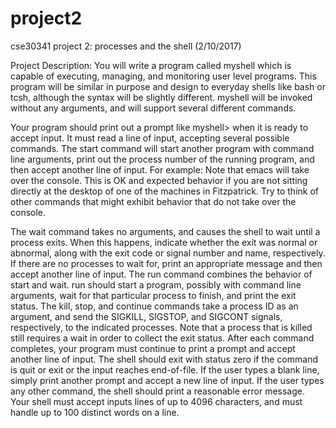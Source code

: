# project2
cse30341 project 2: processes and the shell (2/10/2017)

Project Description:
You will write a program called myshell which is capable of executing, managing, and monitoring user level programs. This program will be similar in purpose and design to everyday shells like bash or tcsh, although the syntax will be slightly different. myshell will be invoked without any arguments, and will support several different commands.

Your program should print out a prompt like myshell> when it is ready to accept input. It must read a line of input, accepting several possible commands. The start command will start another program with command line arguments, print out the process number of the running program, and then accept another line of input.
For example: Note that emacs will take over the console. This is OK and expected behavior if you are not sitting directly at the desktop of one of the machines in Fitzpatrick. Try to think of other commands that might exhibit behavior that do not take over the console.

The wait command takes no arguments, and causes the shell to wait until a process exits. When this happens, indicate whether the exit was normal or abnormal, along with the exit code or signal number and name, respectively. If there are no processes to wait for, print an appropriate message and then accept another line of input. 
The run command combines the behavior of start and wait. run should start a program, possibly with command line arguments, wait for that particular process to finish, and print the exit status. 
The kill, stop, and continue commands take a process ID as an argument, and send the SIGKILL, SIGSTOP, and SIGCONT signals, respectively, to the indicated processes. Note that a process that is killed still requires a wait in order to collect the exit status.
After each command completes, your program must continue to print a prompt and accept another line of input. The shell should exit with status zero if the command is quit or exit or the input reaches end-of-file. If the user types a blank line, simply print another prompt and accept a new line of input. If the user types any other command, the shell should print a reasonable error message.
Your shell must accept inputs lines of up to 4096 characters, and must handle up to 100 distinct words on a line. 
